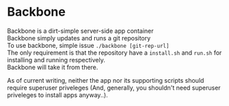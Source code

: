 # Backbone

Backbone is a dirt-simple server-side app container  
Backbone simply updates and runs a git repository  
To use backbone, simple issue `./backbone [git-rep-url]`  
The only requirement is that the repository have a `install.sh` and `run.sh` for installing and running respectively.  
Backbone will take it from there.

As of current writing, neither the app nor its supporting scripts should require superuser priveleges (And, generally, you shouldn't need superuser priveleges to install apps anyway..).


